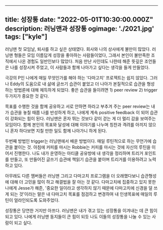 ---
title: 성장통
date: "2022-05-01T10:30:00.000Z"
description: 러닝맨과 성장통
ogimage: './2021.jpg'
  tags: ["kyle"]
  ---

러닝맨 첫 모임날, 퇴사를 하고 싶은 상태였다. 회사와 나의 상사에게 불만이 많았다.
러닝맨 형들은 모임 이름답게 성장을 좋아하는 사람들이었다, 그래서 본인이 불만족한 조직에서 나온 경험도 일반인보다 많았다.
처음 만난 사인데도 나한테 해준 뜻깊은 조언들은 나를 성장시켜 주었고, 이 사람들과 함께 나아가고 싶다는 생각을 들게 만들었다.


극강의 P인 나에게 매일 무엇인가를 해야 하는 '다마고치' 프로젝트는 쉽지 않았다.
그러나 Eddy의 도움으로 내 삶에 글쓰기 습관이 붙었고 더 나아가 본질적으로 습관을 형성하는 방법론에 대해 체득하게 되었다.
좋은 습관을 들이려면 1) peer review 2) trigger 두가지가 중요한 것 같다.


목표를 수행한 것을 함께 공유하고 서로 안하면 하라고 부추겨 주는 peer review는 내가 습관을 놓칠 때쯤 나를 반성하게 하고, 나에게 계속 positive feedback 이 되어 습관이 강화되는 힘이 된다.
러닝맨은 혼자 뛰는 것보다 같이 걷는 게 더 멀리 감을 보여주는 모임이다.
함께 본인의 목표와 달성에 대해 이야기를 나누며 칭찬과 격려를 아끼지 않으니 혼자 하다보면 지칠 만한 일도 함께 나아가니 하게 된다.


두번째 방법인 trigger는 러닝맨에서 배운 방법이다.
매일 루틴적으로 하는 무언가에 습관을 붙이는 것.
아침에 커피를 마시는 Robbie는 커피를 마시는 것에 자신의 루틴을 이어서 진행한다.
나도 내가 운영하는 아티클 공유방에 내 생각을 정리하며 트리거 포인트를 만들고, 또 만들어진 글쓰기 습관에 책읽기 습관을 붙이며 트리거를 이용하려고 노력하고 있다.


아무래도 다른 멤버들은 러닝맨 그리고 다마고치 프로그램을 더 오래했다보니 습관형성에 대해 더 고민을 많이 하고 해결법을 잘 아는 것 같다.
다마고치에 집중하고 있지 못한 나에게 Jesse가 해준, '중요한 일이라고 생각하지 않기 때문에 다마고치에 신경을 덜 쓰게 되는 것'이라는 말은 내 다마고치 목표를 점검하고 변경하여 내 인생목표에 매일의 루틴이 얼라인되도록 도와주었다.


성장통은 당연한 거지만 아프다.
러닝맨은 내가 겪고 있는 성장통을 이겨내는 데 큰 힘이 되고 있다.
나에게 러닝맨 동지들이 큰 힘이 되듯 나도 이들의 성장통을 나눌 수 있는 사람이 되고 싶다.
